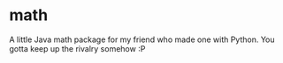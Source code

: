 # math
A little Java math package for my friend who made one with Python. You gotta keep up the rivalry somehow :P
